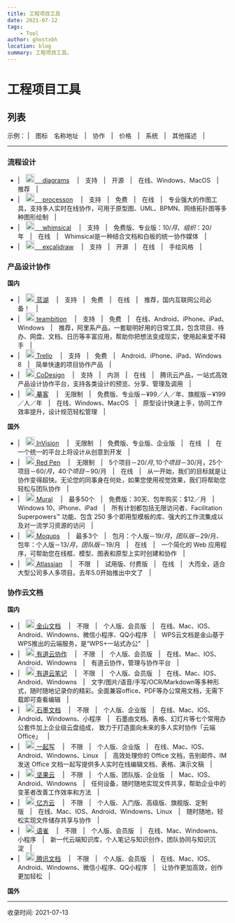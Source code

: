 ```yaml
---
title: 工程项目工具
date: 2021-07-12
tags:
    - Tool
author: ghostxbh
location: blog
summary: 工程项目工具。
---
```

# 工程项目工具

## 列表
示例： |&emsp;图标&emsp;名称地址&emsp;|&emsp;协作&emsp;|&emsp;价格&emsp;|&emsp;系统&emsp;|&emsp;其他描述&emsp;|

---
### 流程设计
- |&emsp;[<img src="https://file.uzykj.com/diagrams.png" width="20" height="20"/> &emsp;diagrams](https://app.diagrams.net/) 
&emsp;|&emsp;支持&emsp;|&emsp;开源&emsp;|&emsp;在线、Windows、MacOS&emsp;|&emsp;推荐&emsp;|
- |&emsp;[<img src="https://www.processon.com/favicon.ico" width="20" height="20"/> &emsp;processon](https://www.processon.com/) 
&emsp;|&emsp;支持&emsp;|&emsp;免费&emsp;|&emsp;在线&emsp;|&emsp;专业强大的作图工具，支持多人实时在线协作，可用于原型图、UML、BPMN、网络拓扑图等多种图形绘制&emsp;|
- |&emsp;[<img src="https://global-uploads.webflow.com/5d9d02c4b01a536c7d5d4a35/5db9fbbee4099aaa118c558c_favicon-32.png" width="20" height="20"/> &emsp;whimsical](https://whimsical.com/) 
&emsp;|&emsp;支持&emsp;|&emsp;免费版、专业版：$10/月、组织：$20/年&emsp;|&emsp;在线&emsp;|&emsp;Whimsical是一种结合文档和白板的统一协作媒体&emsp;|
- |&emsp;[<img src="https://excalidraw.com/favicon.ico" width="20" height="20"/> &emsp;excalidraw](https://excalidraw.com/) 
&emsp;|&emsp;支持&emsp;|&emsp;开源&emsp;|&emsp;在线&emsp;|&emsp;手绘风格&emsp;|

### 产品设计协作
**国内**      
- |&emsp;[<img src="https://lhcdn.lanhuapp.com/web/static/favicon.ico?v=2" width="20" height="20"/> 蓝湖](https://lanhuapp.com/web/#/item) 
&emsp;|&emsp;支持&emsp;|&emsp;免费&emsp;|&emsp;在线&emsp;|&emsp;推荐，国内互联网公司必备！&emsp;|
- |&emsp;[<img src="https://lhcdn.lanhuapp.com/web/static/favicon.ico?v=2" width="20" height="20"/> teambition](https://www.teambition.com/) 
&emsp;|&emsp;支持&emsp;|&emsp;免费&emsp;|&emsp;在线、Android、iPhone、iPad、Windows&emsp;|&emsp;推荐，阿里系产品，一套聪明好用的日常工具，包含项目、待办、网盘、文档、日历等丰富应用，帮助你把想法变成现实，使用起来爱不释手&emsp;|
- |&emsp;[<img src="https://trello.com/favicon.ico" width="20" height="20"/> Trello](https://trello.com/) 
&emsp;|&emsp;支持&emsp;|&emsp;免费&emsp;|&emsp;Android、iPhone、iPad、Windows 8&emsp;|&emsp;简单快速的项目协作产品&emsp;|
- |&emsp;[<img src="https://cloud.tencent.com/favicon.ico?t=201902181234" width="20" height="20"/> CoDesign](https://cloud.tencent.com/product/codesign) 
&emsp;|&emsp;支持&emsp;|&emsp;内测&emsp;|&emsp;在线&emsp;|&emsp;腾讯云产品，一站式高效产品设计协作平台，支持各类设计的预览、分享、管理及调用&emsp;|
- |&emsp;[<img src="https://www.mockplus.cn/favicon.ico" width="20" height="20"/> 摹客](https://www.mockplus.cn/) 
&emsp;|&emsp;无限制&emsp;|&emsp;免费版、专业版－¥99／人／年、旗舰版－¥199／人／年&emsp;|&emsp;在线、Windows、MacOS&emsp;|&emsp;原型设计快速上手，协同工作效率提升，设计规范轻松管理&emsp;|

**国外**      
- |&emsp;[<img src="https://marketing.invisionapp-cdn.com/www.invisionapp.com/global-assets/favicon/favicon-32x32.png" width="20" height="20"/> InVision](https://www.invisionapp.com/) 
&emsp;|&emsp;无限制&emsp;|&emsp;免费版、专业版、企业版&emsp;|&emsp;在线&emsp;|&emsp;在一个统一的平台上将设计从创意到开发&emsp;|
- |&emsp;[<img src="https://redpen.io/assets/favicon.png" width="20" height="20"/> Red Pen](https://redpen.io) 
&emsp;|&emsp;无限制&emsp;|&emsp;5个项目－$20/月, 10个项目－$30/月，25个项目－$60/月，40个项目－$90/月&emsp;|&emsp;在线&emsp;|&emsp;从一开始，我们的目标就是让协作变得超快。无论您的同事身在何处，如果您使用视觉效果，我们将帮助您轻松与团队协作&emsp;|
- |&emsp;[<img src="https://assets-global.website-files.com/5ddd9c3f2186308353fe682d/5e93cf2b73fd9d8622880a1d_favicon.png" width="20" height="20"/> Mural](https://www.mural.co/) 
&emsp;|&emsp;最多50个&emsp;|&emsp;免费版：30天、包年购买：$12／月&emsp;|&emsp;Windows 10、iPhone、iPad&emsp;|&emsp;所有计划都包括无限访问者、Facilitation Superpowers™ 功能、包含 250 多个即用型模板的库、强大的工作流集成以及对一流学习资源的访问&emsp;|
- |&emsp;[<img src="https://moqups.com/favicon.ico" width="20" height="20"/> Moqups](https://moqups.com/) 
&emsp;|&emsp;最多3个&emsp;|&emsp;包月：个人版－$19/月，团队版－$29/月、包年：个人版－$13/月，团队版－$19/月&emsp;|&emsp;在线&emsp;|&emsp;一个简化的 Web 应用程序，可帮助您在线框、模型、图表和原型上实时创建和协作&emsp;|
- |&emsp;[<img src="https://wac-cdn-2.atlassian.com/image/upload/f_auto,q_auto/assets/img/favicons/atlassian/favicon.png" width="20" height="20"/> Atlassian](https://www.atlassian.com/) 
&emsp;|&emsp;不限&emsp;|&emsp;试用版、付费版&emsp;|&emsp;在线&emsp;|&emsp;大而全，适合大型公司多人多项目。去年5.0开始推出中文了&emsp;|

### 协作云文档
**国内**      
- |&emsp;[<img src="https://qn.cache.wpscdn.cn/kdocs/mobile/touch/apple-120.png" width="20" height="20"/> 金山文档](https://www.kdocs.cn/welcome) 
&emsp;|&emsp;不限&emsp;|&emsp;个人版、会员版&emsp;|&emsp;在线、Mac、IOS、Android、Windowns、微信小程序、QQ小程序&emsp;|&emsp;WPS云文档是金山基于WPS推出的云端服务，是“WPS+一站式办公”&emsp;|
- |&emsp;[<img src="https://co.youdao.com/images/index/detail-item1_2x-ea19a0f6f6.png" width="20" height="20"/> 有道云协作](https://co.youdao.com/index.html) 
&emsp;|&emsp;不限&emsp;|&emsp;个人版、会员版&emsp;|&emsp;在线、Mac、IOS、Android、Windowns&emsp;|&emsp;有道云协作，管理与协作平台&emsp;|
- |&emsp;[<img src="https://shared-https.ydstatic.com/market/ynote-website/logo.svg" width="20" height="20"/> 有道云笔记](https://note.youdao.com/index.html) 
&emsp;|&emsp;不限&emsp;|&emsp;个人版、会员版&emsp;|&emsp;在线、Mac、IOS、Android、Windowns&emsp;|&emsp;文字/图片/语音/手写/OCR/Markdown等多种形式，随时随地记录你的精彩。全面兼容office、PDF等办公常用文档，无需下载即可查看编辑&emsp;|
- |&emsp;[<img src="https://assets.shimonote.com/from_qbox/favicon.ico" width="20" height="20"/> 石墨文档](https://shimo.im/) 
&emsp;|&emsp;不限&emsp;|&emsp;个人版、企业版&emsp;|&emsp;在线、Mac、IOS、Android、Windowns、小程序&emsp;|&emsp;石墨由文档、表格、幻灯片等七个常用办公套件加上企业级云盘组成， 致力于打造面向未来的多人实时协作「云端 Office」&emsp;|
- |&emsp;[<img src="https://yiqixie.qingque.cn/static/yiqixie/images/favicon.ico" width="20" height="20"/> 一起写](https://yiqixie.qingque.cn/) 
&emsp;|&emsp;不限&emsp;|&emsp;个人版、企业版&emsp;|&emsp;在线、Mac、IOS、Android、Windowns、Linux&emsp;|&emsp;高效处理你的 Office 文档，告别邮件、IM 发送 Office 文档一起写提供多人实时在线编辑文档、表格、演示文稿&emsp;|
- |&emsp;[<img src="https://www.jianguoyun.com/static/images/large@2x.png" width="20" height="20"/> 坚果云](https://www.jianguoyun.com/) 
&emsp;|&emsp;不限&emsp;|&emsp;个人版、团队版、企业版&emsp;|&emsp;Mac、IOS、Android、Windowns&emsp;|&emsp;任何设备，随时随地实现文件共享，帮助企业中的变革者改善工作效率和方法&emsp;|
- |&emsp;[<img src="https://www.fangcloud.com/favicon.ico" width="20" height="20"/> 亿方云](http://www.fangcloud.com/) 
&emsp;|&emsp;不限&emsp;|&emsp;个人版、入门版、高级版、旗舰版、定制版&emsp;|&emsp;在线、Mac、IOS、Android、Windowns、Linux&emsp;|&emsp;随时随地，轻松实现文件储存共享与协作&emsp;|
- |&emsp;[<img src="https://gw.alipayobjects.com/zos/rmsportal/UTjFYEzMSYVwzxIGVhMu.png" width="20" height="20"/> 语雀](https://www.yuque.com/) 
&emsp;|&emsp;不限&emsp;|&emsp;个人版、会员版&emsp;|&emsp;在线、Mac、Windowns、小程序&emsp;|&emsp;新一代云端知识库，个人笔记与知识创作，团队协同与知识沉淀&emsp;|
- |&emsp;[<img src="https://docs.idqqimg.com/tim/docs/desktop/favicon.ico" width="20" height="20"/> 腾讯文档](https://docs.qq.com/) 
&emsp;|&emsp;不限&emsp;|&emsp;个人版、会员版&emsp;|&emsp;在线、Mac、IOS、Android、Windowns、微信小程序、QQ小程序&emsp;|&emsp;让协作更加高效，创作更加轻松&emsp;|

**国外**      

---
收录时间: 2021-07-13

<Vssue :title="$title" />
